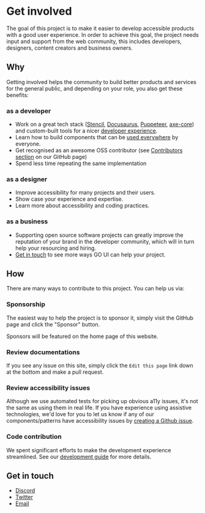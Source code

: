 # Get involved

The goal of this project is to make it easier to develop accessible products with a good user experience. In order to achieve this goal, the project needs input and support from the web community, this includes developers, designers, content creators and business owners.

## Why

Getting involved helps the community to build better products and services for the general public, and depending on your role, you also get these benefits:
### as a developer

- Work on a great tech stack ([Stencil](https://stenciljs.com/), [Docusaurus](https://docusaurus.io/), [Puppeteer](https://pptr.dev/), [axe-core](https://github.com/dequelabs/axe-core)) and custom-built tools for a nicer [developer experience](./04-development-guide.md).
- Learn how to build components that can be [used everywhere](../guides/web-components.md) by everyone.
- Get recognised as an awesome OSS contributor (see [Contributors section](https://github.com/getgoui/go-ui#contributors-) on our GitHub page)
- Spend less time repeating the same implementation

### as a designer

- Improve accessibility for many projects and their users.
- Show case your experience and expertise.
- Learn more about accessibility and coding practices.

### as a business

- Supporting open source software projects can greatly improve the reputation of your brand in the developer community, which will in turn help your resourcing and hiring.
- [Get in touch](#get-in-touch) to see more ways GO UI can help your project.


## How

There are many ways to contribute to this project. You can help us via:

### Sponsorship

The easiest way to help the project is to sponsor it, simply visit the GitHub page and click the "Sponsor" button.

Sponsors will be featured on the home page of this website.

### Review documentations

If you see any issue on this site, simply click the `Edit this page` link down at the bottom and make a pull request.

### Review accessibility issues

Although we use automated tests for picking up obvious a11y issues, it's not the same as using them in real life. If you have experience using assistive technologies, we'd love for you to let us know if any of our components/patterns have accessibility issues by [creating a Github issue](https://github.com/go-components/go-components/issues/new?assignees=&labels=a11y%2C+bug&template=a11y-issue.md&title=%5BA11y+BUG%5D).

### Code contribution
We spent significant efforts to make the development experience streamlined. See our [development guide](./development-guide) for more details.

## Get in touch

- [Discord](https://discord.gg/g7cuQAdPfS)
- [Twitter](https://twitter.com/getgoui)
- [Email](mailto:getgoui@gmail.com)